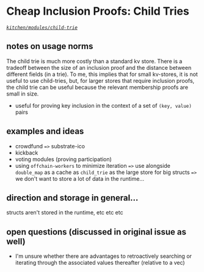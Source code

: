 # Cheap Inclusion Proofs: Child Tries
*[`kitchen/modules/child-trie`](https://github.com/substrate-developer-hub/recipes/tree/master/kitchen/modules/child-trie)*




## notes on usage norms

The child trie is much more costly than a standard kv store. There is a tradeoff between the size of an inclusion proof and the distance between different fields (in a trie). To me, this implies that for small kv-stores, it is not useful to use child-tries, but, for larger stores that require inclusion proofs, the child trie can be useful because the relevant membership proofs are small in size.

* useful for proving key inclusion in the context of a set of `(key, value)` pairs

## examples and ideas

* crowdfund `=>` substrate-ico
* kickback
* voting modules (proving participation)
* using `offchain-workers` to minimize iteration `=>` use alongside `double_map` as a cache as `child_trie` as the large store for big structs `=>` we don't want to store a lot of data in the runtime...

## direction and storage in general...

structs aren't stored in the runtime, etc etc etc

## open questions (discussed in original issue as well)
* I'm unsure whether there are advantages to retroactively searching or iterating through the associated values thereafter (relative to a vec)